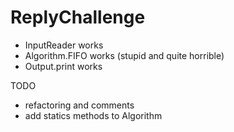 # ReplyChallenge

 - InputReader works
 - Algorithm.FIFO works (stupid and quite horrible)
 - Output.print works


TODO
- refactoring and comments
- add statics methods to Algorithm